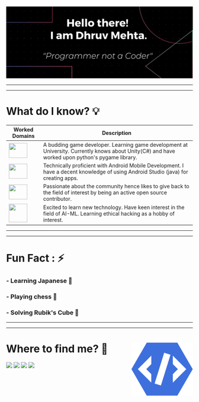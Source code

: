 ![Banner Image](https://github.com/Dhruv-194/Dhruv-194/blob/master/Images/GithubReadme%20BAnner%20long%20(1).png)

--- 



---


# What do I know? :bulb:

| Worked Domains | Description | 
| ---------------------------------------------------------------------------------------------------------------------- | --------------- | 
| <img src = "https://www.iconfinder.com/data/icons/ionicons/512/icon-game-controller-b-512.png" width="50" height="40"> | A budding game developer. Learning game development at University. Currently knows about Unity(C#) and have worked upon python's pygame library. | 
| <img src = "https://cdn.jsdelivr.net/npm/simple-icons@v3/icons/android.svg" width="50" height="40"> | Technically proficient with Android Mobile Development. I have a decent knowledge of using Android Studio (java) for creating apps.| 
| <img src = "https://cdn.jsdelivr.net/npm/simple-icons@v3/icons/opensourceinitiative.svg" width="50" height="40"> | Passionate about the community hence likes to give back to the field of interest by being an active open source contributor.|
| <img src = "https://www.iconfinder.com/data/icons/font-awesome/1792/pied-piper-alt-512.png" width="50" height="50"> | Excited to learn new technology. Have keen interest in the field of AI-ML. Learning ethical hacking as a hobby of interest. | 


--- 



---

# Fun Fact : :zap:
### - Learning Japanese :japanese_castle:
### - Playing chess :white_square_button:
### - Solving Rubik's Cube :100:


--- 



---

# Where to find me? :thinking:  <img align="right" src="https://github.com/Dhruv-194/Dhruv-194/blob/master/Gifs/8740_developer_transparent.gif" />

<img src= "https://img.shields.io/badge/twitter-%231DA1F2.svg?&style=for-the-badge&logo=twitter&logoColor=white"> 
<img src= "https://img.shields.io/badge/twitter-%231DA1F2.svg?&style=for-the-badge&logo=twitter&logoColor=white"> 
<img src= "https://img.shields.io/badge/twitter-%231DA1F2.svg?&style=for-the-badge&logo=twitter&logoColor=white"> 
<img src= "https://img.shields.io/badge/twitter-%231DA1F2.svg?&style=for-the-badge&logo=twitter&logoColor=white"> 
